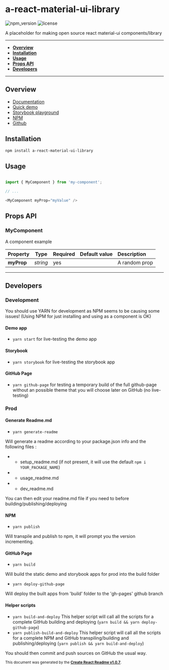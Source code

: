# a-react-material-ui-library

![npm_version](https://img.shields.io/npm/v/a-react-material-ui-library)
![license](https://img.shields.io/npm/l/a-react-material-ui-library)

A placeholder for making open source react material-ui components/library

<!-- ![a-react-material-ui-library preview](https://my-social-preview-image-url) -->

-----

- **[Overview](#overview)**
- **[Installation](#install)**
- **[Usage](#usage)**
- **[Props API](#propsapi)**
- **[Developers](#dev)**

-----

<a name="overview"></a>
## Overview

- [Documentation](https://kevincastejon.github.io/a-react-material-ui-library/)
- [Quick demo](https://kevincastejon.github.io/a-react-material-ui-library/demo)
- [Storybook playground](https://kevincastejon.github.io/a-react-material-ui-library/storybook)
- [NPM](https://www.npmjs.com/package/a-react-material-ui-library)
- [Github](https://github.com/kevincastejon/a-react-material-ui-library.git)

<a name="install"></a>
## Installation
```bash
npm install a-react-material-ui-library
```

<a name="usage"></a>
## Usage

```javascript

import { MyComponent } from 'my-component';

// ...

<MyComponent myProp="myValue" />

```




<a name="propsapi"></a>
## Props API


### MyComponent

A component example   




| Property | Type | Required | Default value | Description |
|-----|-----|-----|-----|:-----|
|**myProp**|*string*|yes||A random prop|

-----


<a name="dev"></a>
## Developers

### Development
You should use YARN for development as NPM seems to be causing some issues!
(Using NPM for just installing and using as a component is OK)
#### Demo app
- `yarn start` for live-testing the demo app

#### Storybook
- `yarn storybook` for live-testing the storybook app

#### GitHub Page
- `yarn github-page` for testing a temporary build of the full github-page without an possible theme that you will choose later on GitHub (no live-testing)

### Prod
#### Generate Readme.md
- `yarn generate-readme`

Will generate a readme according to your package.json info and the following files :
-  - setup_readme.md (if not present, it will use the default `npm i YOUR_PACKAGE_NAME`)
-  - usage_readme.md
-  - dev_readme.md

You can then edit your readme.md file if you need to before building/publishing/deploying

#### NPM
- `yarn publish`

Will transpile and publish to npm, it will prompt you the version incrementing.

#### GitHub Page
- `yarn build`

Will build the static demo and storybook apps for prod into the build folder

- `yarn deploy-github-page`

Will deploy the built apps from 'build' folder to the 'gh-pages' github branch

#### Helper scripts
- `yarn build-and-deploy` This helper script will call all the scripts for a complete GitHub building and deploying (`yarn build && yarn deploy-github-page`)
- `yarn publish-build-and-deploy` This helper script will call all the scripts for a complete NPM and GitHub transpiling/building and publishing/deploying (`yarn publish && yarn build-and-deploy`)


You should then commit and push sources on GitHub the usual way.



<sub>This document was generated by the <a href="https://github.com/kevincastejon/create-react-readme" target="_blank">**Create React Readme v1.0.7**</a>.</sub>
